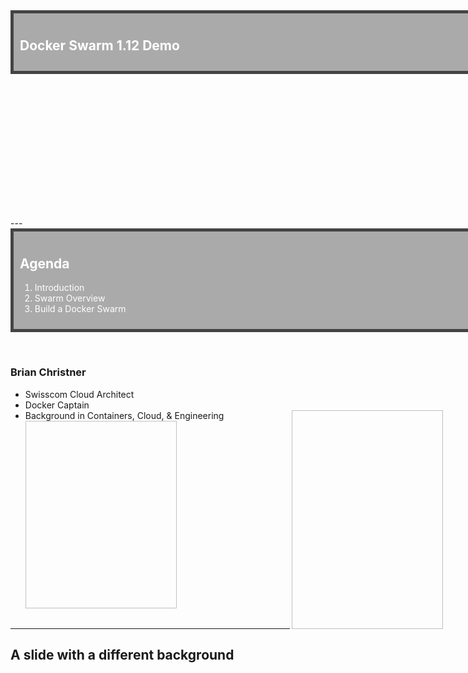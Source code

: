 
<section  data-background='https://raw.githubusercontent.com/vegasbrianc/docker-ch-meetup10/master/images/container_yard.jpg' data-state='blackout'>
</section>
<section  data-state='blackout' data-background-image="https://raw.githubusercontent.com/vegasbrianc/docker-ch-meetup10/master/images/container_yard.jpg" ><div class="sl-block" data-block-type="text" style="width: 900px; left: 88px; top: 23px; height: auto;" data-block-id="cae64ddc3e32ca49f73b6ec7ffddf190"><div class="sl-block-content" data-placeholder-tag="h1" data-placeholder-text="Title Text" style="color: rgb(255, 255, 255); z-index: 11; border: 5px solid rgb(68, 68, 68); padding: 10px; background-color: rgb(170, 170, 170);">
<h2 style="color:white;">Docker Swarm 1.12 Demo</h2>

</div></div>
<div class="sl-block" data-block-type="image" data-block-id="7bdbc39b6eab5257c4c94b5f4941c0ae" style="min-width: 30px; min-height: 30px; width: 168px; height: 229.824px; left: 10px; top: 420px;"><div class="sl-block-content" style="z-index: 12;"><img data-natural-width="500" data-natural-height="684" style="" data-src="https://raw.githubusercontent.com/vegasbrianc/docker-ch-meetup10/master/images/docker-swarm-logo.png"></div></div></section>
---
<section data-state='blackout' data-background-image="https://raw.githubusercontent.com/vegasbrianc/docker-ch-meetup10/master/images/container_yard.jpg"><div class="sl-block" data-block-type="text" style="width: 800px; left: 88px; top: 23px; height: auto;" data-block-id="cae64ddc3e32ca49f73b6ec7ffddf190"><div class="sl-block-content" data-placeholder-tag="h1" data-placeholder-text="Title Text" style="color: rgb(255, 255, 255); z-index: 11; border: 5px solid rgb(68, 68, 68); padding: 10px; background-color: rgb(170, 170, 170);">
<h1 style="color:white;">Agenda</h1>
 <ol>
    <li class='fragment fade-up'>Introduction</li>
    <li class='fragment fade-up'>Swarm Overview</li>
    <li class='fragment fade-up'>Build a Docker Swarm</li>
 </ol>
 </div></div>
</section>
<section data-transition='Concave' data-background="#dddddd">
<div class="sl-block" data-block-type="text" style="width: 692px; left: 23px; top: 161px; height: auto;" data-block-id="c93eb661fd29fc2c5fa38f88c43f79ba">
    <div class="sl-block-content" data-placeholder-tag="p" data-placeholder-text="Lorem ipsum dolor sit amet, consectetur adipiscing elit. Morbi nec metus justo. Aliquam erat volutpat." style="z-index: 13; text-align: left;">
<p> </p>
<h3>Brian Christner</h3>
    <ul>
	<li>Swisscom Cloud Architect</li>
	<li>Docker Captain</li>
	<li>Background in Containers, Cloud, &amp; Engineering <img style="width: 242px; height: 350px; left: 500px; top: 347.605px;" align="right" data-natural-width="228" data-natural-height="306" data-src="https://s3.amazonaws.com/media-p.slid.es/uploads/559775/images/2936745/docker_captian_image.png"> <img data-natural-width="512" data-natural-height="683" style="width: 242px; height: 300px; left: 500px; top: 347.605px;" data-src="https://s3.amazonaws.com/media-p.slid.es/uploads/559775/images/2936748/brian_profile.jpg">
	</li></ul>
</div>
</div>

</div>
    </div>
</div>
<div class="sl-block" data-block-type="line" data-block-id="005e52ecb8f77bbc989f80895a68e90f" style="width: auto; height: auto; min-width: 1px; min-height: 1px; left: 31px; top: 160px;">
    <div class="sl-block-content" data-line-x1="-134" data-line-y1="0" data-line-x2="537" data-line-y2="0" data-line-color="#000000" data-line-start-type="none" data-line-end-type="none" style="z-index: 15;" data-line-width="5px">
</div></section>


---
<!-- .slide: data-background="#555555" -->
## A slide with a different background

